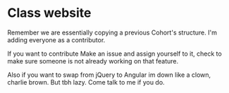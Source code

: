 # Class website

Remember we are essentially copying a previous Cohort's structure. I'm adding everyone as a contributor.

If you want to contribute Make an issue and assign yourself to it, check to make sure someone is not already working on that feature.

Also if you want to swap from jQuery to Angular im down like a clown, charlie brown. But tbh lazy. Come talk to me if you do.
